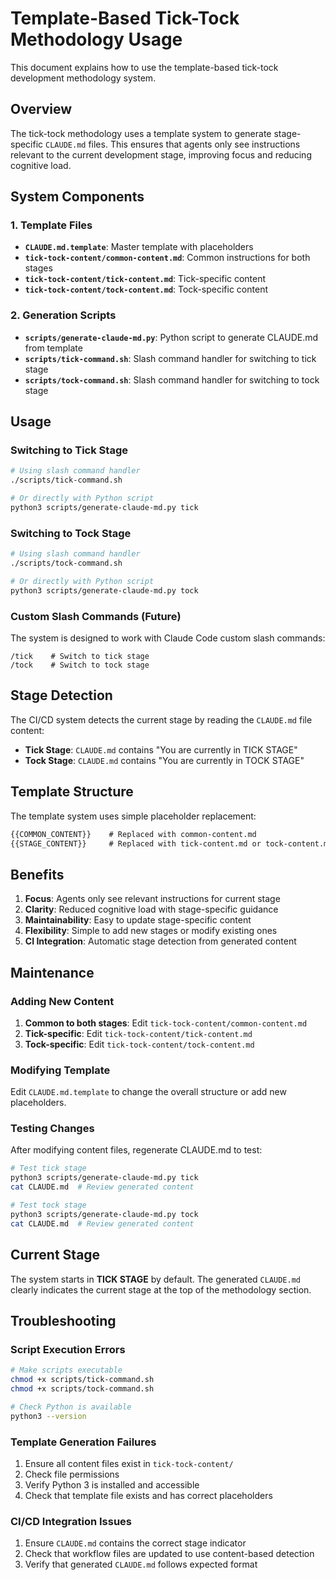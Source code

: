 # Template-Based Tick-Tock Methodology Usage

This document explains how to use the template-based tick-tock development methodology system.

## Overview

The tick-tock methodology uses a template system to generate stage-specific `CLAUDE.md` files. This ensures that agents only see instructions relevant to the current development stage, improving focus and reducing cognitive load.

## System Components

### 1. Template Files
- **`CLAUDE.md.template`**: Master template with placeholders
- **`tick-tock-content/common-content.md`**: Common instructions for both stages
- **`tick-tock-content/tick-content.md`**: Tick-specific content
- **`tick-tock-content/tock-content.md`**: Tock-specific content

### 2. Generation Scripts
- **`scripts/generate-claude-md.py`**: Python script to generate CLAUDE.md from template
- **`scripts/tick-command.sh`**: Slash command handler for switching to tick stage
- **`scripts/tock-command.sh`**: Slash command handler for switching to tock stage

## Usage

### Switching to Tick Stage

```bash
# Using slash command handler
./scripts/tick-command.sh

# Or directly with Python script
python3 scripts/generate-claude-md.py tick
```

### Switching to Tock Stage

```bash
# Using slash command handler
./scripts/tock-command.sh

# Or directly with Python script
python3 scripts/generate-claude-md.py tock
```

### Custom Slash Commands (Future)

The system is designed to work with Claude Code custom slash commands:

```
/tick    # Switch to tick stage
/tock    # Switch to tock stage
```

## Stage Detection

The CI/CD system detects the current stage by reading the `CLAUDE.md` file content:

- **Tick Stage**: `CLAUDE.md` contains "You are currently in TICK STAGE"
- **Tock Stage**: `CLAUDE.md` contains "You are currently in TOCK STAGE"

## Template Structure

The template system uses simple placeholder replacement:

```markdown
{{COMMON_CONTENT}}    # Replaced with common-content.md
{{STAGE_CONTENT}}     # Replaced with tick-content.md or tock-content.md
```

## Benefits

1. **Focus**: Agents only see relevant instructions for current stage
2. **Clarity**: Reduced cognitive load with stage-specific guidance
3. **Maintainability**: Easy to update stage-specific content
4. **Flexibility**: Simple to add new stages or modify existing ones
5. **CI Integration**: Automatic stage detection from generated content

## Maintenance

### Adding New Content

1. **Common to both stages**: Edit `tick-tock-content/common-content.md`
2. **Tick-specific**: Edit `tick-tock-content/tick-content.md`
3. **Tock-specific**: Edit `tick-tock-content/tock-content.md`

### Modifying Template

Edit `CLAUDE.md.template` to change the overall structure or add new placeholders.

### Testing Changes

After modifying content files, regenerate CLAUDE.md to test:

```bash
# Test tick stage
python3 scripts/generate-claude-md.py tick
cat CLAUDE.md  # Review generated content

# Test tock stage
python3 scripts/generate-claude-md.py tock
cat CLAUDE.md  # Review generated content
```

## Current Stage

The system starts in **TICK STAGE** by default. The generated `CLAUDE.md` clearly indicates the current stage at the top of the methodology section.

## Troubleshooting

### Script Execution Errors

```bash
# Make scripts executable
chmod +x scripts/tick-command.sh
chmod +x scripts/tock-command.sh

# Check Python is available
python3 --version
```

### Template Generation Failures

1. Ensure all content files exist in `tick-tock-content/`
2. Check file permissions
3. Verify Python 3 is installed and accessible
4. Check that template file exists and has correct placeholders

### CI/CD Integration Issues

1. Ensure `CLAUDE.md` contains the correct stage indicator
2. Check that workflow files are updated to use content-based detection
3. Verify that generated `CLAUDE.md` follows expected format